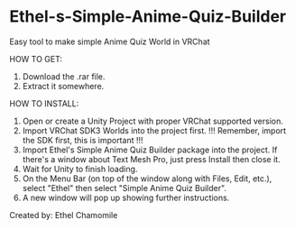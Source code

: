 # Ethel-s-Simple-Anime-Quiz-Builder
Easy tool to make simple Anime Quiz World in VRChat

HOW TO GET:
1. Download the .rar file.
2. Extract it somewhere.

HOW TO INSTALL:
1. Open or create a Unity Project with proper VRChat supported version.
2. Import VRChat SDK3 Worlds into the project first.
!!! Remember, import the SDK first, this is important !!!
3. Import Ethel's Simple Anime Quiz Builder package into the project.
If there's a window about Text Mesh Pro, just press Install then close it.
4. Wait for Unity to finish loading.
5. On the Menu Bar (on top of the window along with Files, Edit, etc.), select "Ethel" then select "Simple Anime Quiz Builder".
6. A new window will pop up showing further instructions.

Created by: Ethel Chamomile
